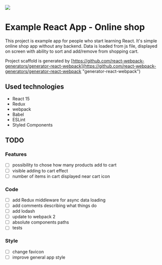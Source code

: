 ![](https://img.shields.io/badge/version-0.0.4-blue.svg)

# Example React App - Online shop

This project is example app for people who start learning React. It's simple online shop app without any backend. Data is loaded from js file, displayed on screen with ability to sort and add/remove from shopping cart.

Project scaffold is generated by [https://github.com/react-webpack-generators/generator-react-webpack](https://github.com/react-webpack-generators/generator-react-webpack "generator-react-webpack")

## Used technologies

* React 15
* Redux
* webpack
* Babel
* ESLint
* Styled Components

## TODO

### Features

* [ ] possibility to chose how many products add to cart
* [ ] visible adding to cart effect
* [ ] number of items in cart displayed near cart icon

### Code

* [ ] add Redux middleware for async data loading
* [ ] add comments describing what things do
* [ ] add lodash
* [ ] update to webpack 2
* [ ] absolute components paths
* [ ] tests

### Style

* [ ] change favicon
* [ ] improve general app style
